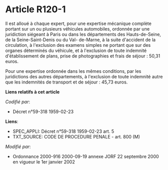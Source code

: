 # Article R120-1

Il est alloué à chaque expert, pour une expertise mécanique complète portant sur un ou plusieurs véhicules automobiles,
ordonnée par une juridiction siégeant à Paris ou dans les départements des Hauts-de-Seine, de la Seine-Saint-Denis ou du Val-
de-Marne, à la suite d'accident de la circulation, à l'exclusion des examens simples ne portant que sur des organes
déterminés du véhicule, et à l'exclusion de toute indemnité d'établissement de plans, prise de photographies et frais de
séjour : 50,31 euros.

Pour une expertise ordonnée dans les mêmes conditions, par les juridictions des autres départements, à l'exclusion de toute
indemnité autre que les indemnités de transport et de séjour : 45,73 euros.

**Liens relatifs à cet article**

_Codifié par_:

  - Décret n°59-318 1959-02-23

**Liens**:

  - SPEC_APPLI: Décret n°59-318 1959-02-23 art. 5
  - TXT_SOURCE: CODE DE PROCEDURE PENALE - art. 800 (M)

_Modifié par_:

  - Ordonnance 2000-916 2000-09-19 annexe JORF 22 septembre 2000 en vigueur le 1er janvier 2002
